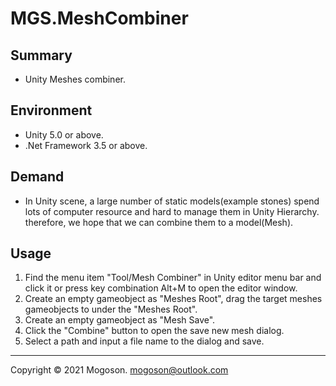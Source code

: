 ﻿# MGS.MeshCombiner

## Summary
- Unity Meshes combiner.

## Environment

- Unity 5.0 or above.
- .Net Framework 3.5 or above.

## Demand
- In Unity scene, a large number of static models(example stones) spend lots of computer resource and hard to manage them in Unity Hierarchy. therefore, we hope that we can combine them to a model(Mesh).

## Usage
1. Find the menu item "Tool/Mesh Combiner" in Unity editor menu bar and click it or press key combination Alt+M to open the editor window.
1. Create an empty gameobject as "Meshes Root", drag the target meshes gameobjects to under the "Meshes Root".
1. Create an empty gameobject as "Mesh Save".
1. Click the "Combine" button to open the save new mesh dialog.
1. Select a path and input a file name to the dialog and save.

------
Copyright © 2021 Mogoson.	mogoson@outlook.com